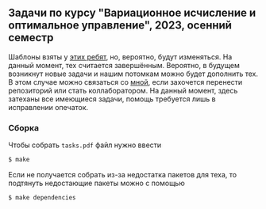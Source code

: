 ## Задачи по курсу "Вариационное исчисление и оптимальное управление", 2023, осенний семестр

Шаблоны взяты у [этих ребят](https://github.com/SherAndrei/msu_chm_tickets), но, вероятно, будут изменяться.
На данный момент, тех считается завершённым. Вероятно, в будущем возникнут новые задачи и нашим потомкам 
можно будет дополнить тех. В этом случае можно связаться со [мной](https://t.me/VsevolodZaostrovsky), 
если захочется перенести репозиторий или
стать коллаборатором. На данный момент, здесь затеханы все имеющиеся задачи, помощь требуется лишь в исправлении опечаток.

### <a name="сборка">Сборка</a>

Чтобы собрать `tasks.pdf` файл нужно ввести
```bash
$ make
```
Если не получается собрать из-за недостатка пакетов для теха, то подтянуть недостающие пакеты можно с помощью
```bash
$ make dependencies
```

<!-- ### <a name="участие">Участие</a>

#### Дружу с `git` и `github`
1. Делаешь fork репозитория.
1. Делаешь свои изменения.
1. Кидаешь Pull request.
1. Сообщаешь [мне](https://t.me/VsevolodZaostrovsky) в личные сообщения.

#### Не дружу с `git` и `github`
1. Техаешь файл со своей задачей в любом удобном тех редакторе (но с использованием преамбулы из 'tasks.tex').
1. Отправляешь [мне](https://t.me/VsevolodZaostrovsky) в личные сообщения.

### <a name="правила">Правила</a>
1. Файлы с билетами уже созданы, требуется добавить туда свой текст.
1. Изменять `tasks.tex` нужно стараться как можно меньше, добавлять туда что-то если _очень_ нужно.
1. Если нужно добавить картинку к билету, то распологать картинку надо непосредственно рядом с билетом. Если изменяется билет 15, то все картинки должны быть в папке `tasks/15`.
1. В Pull requestе стараемся на один билет использовать один коммит. -->
